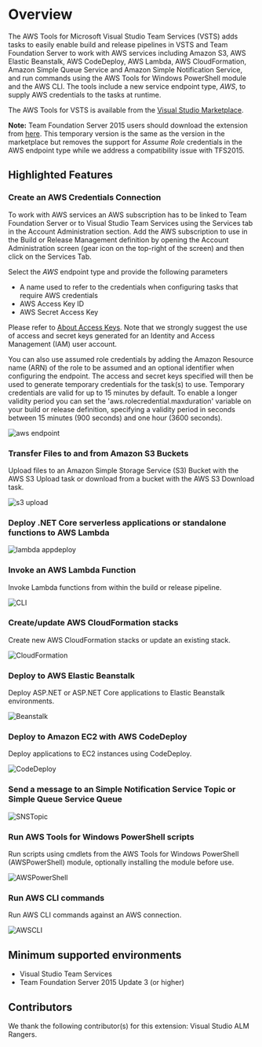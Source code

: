 # Overview

The AWS Tools for Microsoft Visual Studio Team Services (VSTS) adds tasks to easily enable build and release pipelines in VSTS and Team Foundation Server to work with AWS services including Amazon S3, AWS Elastic Beanstalk, AWS CodeDeploy, AWS Lambda, AWS CloudFormation, Amazon Simple Queue Service and Amazon Simple Notification Service, and run commands using the AWS Tools for Windows PowerShell module and the AWS CLI. The tools include a new service endpoint type, *AWS*, to supply AWS credentials to the tasks at runtime.

The AWS Tools for VSTS is available from the [Visual Studio Marketplace](https://marketplace.visualstudio.com/items?itemName=AmazonWebServices.aws-vsts-tools).

**Note:** Team Foundation Server 2015 users should download the extension from [here](https://sdk-for-net.amazonwebservices.com/latest/amazonwebservices.aws-vsts-tools-tfs2015.vsix). This temporary version is the same as the version in the marketplace but removes the support for *Assume Role* credentials in the AWS endpoint type while we address a compatibility issue with TFS2015.

## Highlighted Features

### Create an AWS Credentials Connection

To work with AWS services an AWS subscription has to be linked to Team Foundation Server or to Visual Studio Team Services using the Services tab in the Account Administration section. Add the AWS subscription to use in the Build or Release Management definition by opening the Account Administration screen (gear icon on the top-right of the screen) and then click on the Services Tab.

Select the *AWS* endpoint type and provide the following parameters

- A name used to refer to the credentials when configuring tasks that require AWS credentials
- AWS Access Key ID
- AWS Secret Access Key

Please refer to [About Access Keys](https://aws.amazon.com/developers/access-keys/). Note that we strongly suggest the use of access and secret keys generated for an Identity and Access Management (IAM) user account.

You can also use assumed role credentials by adding the Amazon Resource name (ARN) of the role to be assumed and an optional identifier when configuring the endpoint. The access and secret keys specified will then be used to generate temporary credentials for the task(s) to use. Temporary credentials are valid for up to 15 minutes by default. To enable a longer validity period you can set the 'aws.rolecredential.maxduration' variable on your build or release definition, specifying a validity period in seconds between 15 minutes (900 seconds) and one hour (3600 seconds).

![aws endpoint](images/AWSEndpoint.png)

### Transfer Files to and from Amazon S3 Buckets

Upload files to an Amazon Simple Storage Service (S3) Bucket with the AWS S3 Upload task or download from a bucket with the AWS S3 Download task.

![s3 upload](images/AWSS3Upload.png)

### Deploy .NET Core serverless applications or standalone functions to AWS Lambda

![lambda appdeploy](images/AWSLambdaDeploy.png)

### Invoke an AWS Lambda Function

Invoke Lambda functions from within the build or release pipeline.

![CLI](images/AWSLambdaFunction.png)

### Create/update AWS CloudFormation stacks

Create new AWS CloudFormation stacks or update an existing stack.

![CloudFormation](images/AWSCloudFormation.png)

### Deploy to AWS Elastic Beanstalk

Deploy ASP.NET or ASP.NET Core applications to Elastic Beanstalk environments.

![Beanstalk](images/AWSElasticBeanstalk.png)

### Deploy to Amazon EC2 with AWS CodeDeploy

Deploy applications to EC2 instances using CodeDeploy.

![CodeDeploy](images/AWSCodeDeploy.png)

### Send a message to an Simple Notification Service Topic or Simple Queue Service Queue

![SNSTopic](images/AWSSendMessage.png)

### Run AWS Tools for Windows PowerShell scripts

Run scripts using cmdlets from the AWS Tools for Windows PowerShell (AWSPowerShell) module, optionally installing the module before use.

![AWSPowerShell](images/AWSPowerShellScript.png)

### Run AWS CLI commands

Run AWS CLI commands against an AWS connection.

![AWSCLI](images/AWSCLI.png)

## Minimum supported environments

- Visual Studio Team Services
- Team Foundation Server 2015 Update 3 (or higher)

## Contributors

We thank the following contributor(s) for this extension: Visual Studio ALM Rangers.